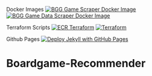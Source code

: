Docker Images
[![BGG Game Scraper Docker Image](https://github.com/bionicle4365/Boardgame-Recommender/actions/workflows/scraper-docker-image.yml/badge.svg)](https://github.com/bionicle4365/Boardgame-Recommender/actions/workflows/scraper-docker-image.yml) [![BGG Game Data Scraper Docker Image](https://github.com/bionicle4365/Boardgame-Recommender/actions/workflows/data-scraper-docker-image.yml/badge.svg)](https://github.com/bionicle4365/Boardgame-Recommender/actions/workflows/data-scraper-docker-image.yml)

Terraform Scripts
[![ECR Terraform](https://github.com/bionicle4365/Boardgame-Recommender/actions/workflows/ecr_terraform.yml/badge.svg)](https://github.com/bionicle4365/Boardgame-Recommender/actions/workflows/ecr_terraform.yml) [![Terraform](https://github.com/bionicle4365/Boardgame-Recommender/actions/workflows/terraform.yml/badge.svg)](https://github.com/bionicle4365/Boardgame-Recommender/actions/workflows/terraform.yml)

Github Pages
[![Deploy Jekyll with GitHub Pages](https://github.com/bionicle4365/Boardgame-Recommender/actions/workflows/jekyll-gh-pages.yml/badge.svg)](https://github.com/bionicle4365/Boardgame-Recommender/actions/workflows/jekyll-gh-pages.yml)
# Boardgame-Recommender
